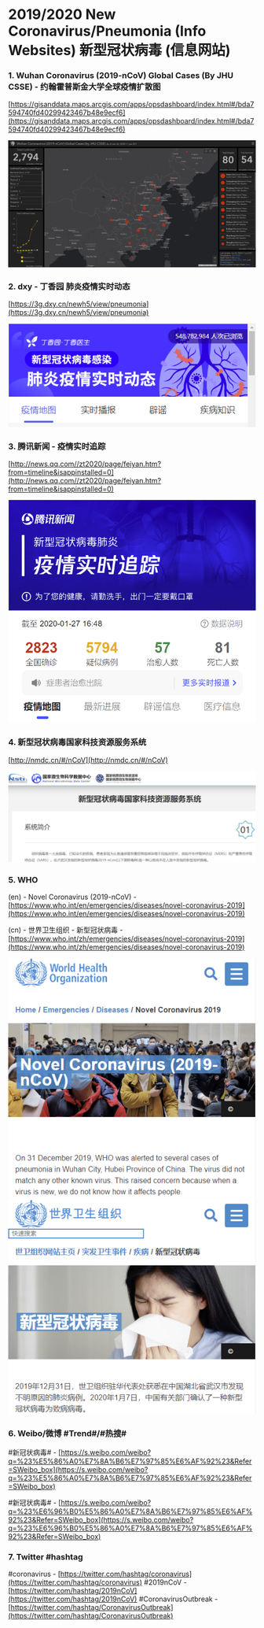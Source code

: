 
# 2019/2020 New Coronavirus/Pneumonia (Info Websites) 新型冠状病毒 (信息网站)

### 1. Wuhan Coronavirus (2019-nCoV) Global Cases (By JHU CSSE) - 约翰霍普斯金大学全球疫情扩散图
[https://gisanddata.maps.arcgis.com/apps/opsdashboard/index.html#/bda7594740fd40299423467b48e9ecf6](https://gisanddata.maps.arcgis.com/apps/opsdashboard/index.html#/bda7594740fd40299423467b48e9ecf6)

![Wuhan Coronavirus (2019-nCoV) Global Cases (By JHU CSSE) - 约翰霍普斯金大学全球疫情扩散图](https://raw.githubusercontent.com/coddec/2020-new-coronavirus/master/images/map.png)

### 2. dxy - 丁香园 肺炎疫情实时动态
[https://3g.dxy.cn/newh5/view/pneumonia](https://3g.dxy.cn/newh5/view/pneumonia)

![dxy - 丁香园](https://raw.githubusercontent.com/coddec/2020-new-coronavirus/master/images/dxy.png)

### 3. 腾讯新闻 - 疫情实时追踪
[http://news.qq.com//zt2020/page/feiyan.htm?from=timeline&isappinstalled=0](http://news.qq.com//zt2020/page/feiyan.htm?from=timeline&isappinstalled=0)

![腾讯新闻 - 疫情实时追踪](https://raw.githubusercontent.com/coddec/2020-new-coronavirus/master/images/qqnews.png)

### 4. 新型冠状病毒国家科技资源服务系统
[http://nmdc.cn/#/nCoV](http://nmdc.cn/#/nCoV)

![新型冠状病毒国家科技资源服务系统](https://raw.githubusercontent.com/coddec/2020-new-coronavirus/master/images/nmdc.png)

### 5. WHO
(en) - Novel Coronavirus (2019-nCoV) - [https://www.who.int/en/emergencies/diseases/novel-coronavirus-2019](https://www.who.int/en/emergencies/diseases/novel-coronavirus-2019)

(cn) - 世界卫生组织 - 新型冠状病毒 - [https://www.who.int/zh/emergencies/diseases/novel-coronavirus-2019](https://www.who.int/zh/emergencies/diseases/novel-coronavirus-2019)

![WHO - Novel Coronavirus (2019-nCoV)](https://raw.githubusercontent.com/coddec/2020-new-coronavirus/master/images/who-en.png)
![世界卫生组织 - 新型冠状病毒](https://raw.githubusercontent.com/coddec/2020-new-coronavirus/master/images/who-cn.png)

### 6. Weibo/微博 #Trend#/#热搜#
#新冠状病毒# - [https://s.weibo.com/weibo?q=%23%E5%86%A0%E7%8A%B6%E7%97%85%E6%AF%92%23&Refer=SWeibo_box](https://s.weibo.com/weibo?q=%23%E5%86%A0%E7%8A%B6%E7%97%85%E6%AF%92%23&Refer=SWeibo_box)

#新冠状病毒# - [https://s.weibo.com/weibo?q=%23%E6%96%B0%E5%86%A0%E7%8A%B6%E7%97%85%E6%AF%92%23&Refer=SWeibo_box](https://s.weibo.com/weibo?q=%23%E6%96%B0%E5%86%A0%E7%8A%B6%E7%97%85%E6%AF%92%23&Refer=SWeibo_box)

### 7. Twitter #hashtag
#coronavirus - [https://twitter.com/hashtag/coronavirus](https://twitter.com/hashtag/coronavirus)
#2019nCoV - [https://twitter.com/hashtag/2019nCoV](https://twitter.com/hashtag/2019nCoV)
#CoronavirusOutbreak - [https://twitter.com/hashtag/CoronavirusOutbreak](https://twitter.com/hashtag/CoronavirusOutbreak)

